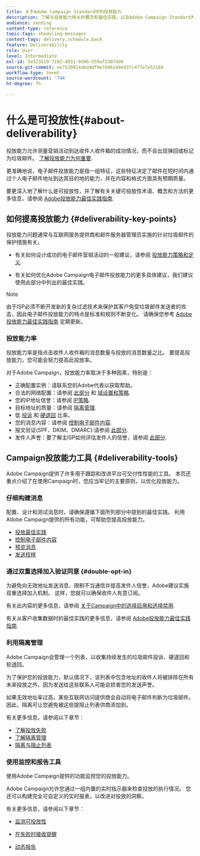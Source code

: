 ```yaml
---
title: 关于Adobe Campaign Standard中的投放能力
description: 了解与投放能力相关的概念和最佳实践，以及Adobe Campaign Standard为优化投放提供的工具。
audience: sending
content-type: reference
topic-tags: sheduling-messages
context-tags: delivery,schedule,back
feature: Deliverability
role: User
level: Intermediate
exl-id: 5e523519-7192-4031-9d96-559af23074d9
source-git-commit: ee7539914aba9df9e7d46144e437c477a7e52168
workflow-type: tm+mt
source-wordcount: '744'
ht-degree: 7%

---
```


# 什么是可投放性{#about-deliverability}

投放能力允许测量营销活动到达收件人收件箱的成功情况，而不会出现弹回或标记为垃圾邮件。 [了解投放能力为何重要](https://experienceleague.adobe.com/docs/deliverability-learn/deliverability-best-practice-guide/deliverability-strategy-and-definition.html#why-deliverability-matters).

更准确地说，电子邮件投放能力是指一组特征，这些特征决定了邮件在短时间内通过个人电子邮件地址到达其目的地的能力，并在内容和格式方面具有预期质量。 <!--These characteristics fall into four main categories: data quality, message and content, sending infrastructure, and reputation. Together, they form the foundation of a successful email deliverability program.-->

要更深入地了解什么是可投放性，并了解有关关键可投放性术语、概念和方法的更多信息，请参阅 [Adobe投放能力最佳实践指南](https://experienceleague.adobe.com/docs/deliverability-learn/deliverability-best-practice-guide/introduction.html?lang=zh-Hans).

## 如何提高投放能力 {#deliverability-key-points}

投放能力问题通常与互联网服务提供商和邮件服务器管理员实施的针对垃圾邮件的保护措施有关。

* 有关如何设计成功的电子邮件营销活动的一般建议，请参阅 [投放能力策略和定义](https://experienceleague.adobe.com/docs/deliverability-learn/deliverability-best-practice-guide/deliverability-strategy-and-definition.html).

* 有关如何优化Adobe Campaign电子邮件投放能力的更多具体建议，我们建议使用此部分中列出的最佳实践。

>[!NOTE]
>
>由于ISP必须不断开发新的复杂过滤技术来保护其客户免受垃圾邮件发送者的攻击，因此电子邮件投放能力的特点是标准和规则不断变化。 请确保您参考 [Adobe投放能力最佳实践指南](https://experienceleague.adobe.com/docs/deliverability-learn/deliverability-best-practice-guide/introduction.html) 定期更新。

### 投放能力率

投放能力率是指点击收件人收件箱的消息数量与投放的消息数量之比。 要提高投放能力，您可能会努力提高此投放率。

对于Adobe Campaign，投放能力率取决于多种因素，特别是：

* 正确配置实例：请联系您的Adobe代表以获取帮助。
* 合法的网络配置：请参阅 [此部分](../../sending/using/optimize-delivery.md#network-config) 和 [域设置和策略](https://experienceleague.adobe.com/docs/deliverability-learn/deliverability-best-practice-guide/transition-process/infrastructure.html#domain-setup-and-strategy).
* 您的IP地址信誉：请参阅 [IP策略](https://experienceleague.adobe.com/docs/deliverability-learn/deliverability-best-practice-guide/transition-process/infrastructure.html#ip-strategy).
* 目标地址的质量：请参阅 [隔离管理](../../sending/using/optimize-delivery.md#quarantine-management).
* 低 [投诉](https://experienceleague.adobe.com/docs/deliverability-learn/deliverability-best-practice-guide/metrics-for-deliverability/complaints.html) 和 [硬退回](https://experienceleague.adobe.com/docs/deliverability-learn/deliverability-best-practice-guide/metrics-for-deliverability/bounces.html#hard-bounces) 比率。
* 您的消息内容：请参阅 [控制电子邮件内容](../../sending/using/control-email-content.md).
* 报文验证(SPF、DKIM、DMARC):请参阅 [此部分](https://experienceleague.adobe.com/docs/deliverability-learn/deliverability-best-practice-guide/transition-process/infrastructure.html#authentication).
* 发件人声誉：要了解主ISP如何评估发件人的信誉，请参阅 [此部分](https://experienceleague.adobe.com/docs/deliverability-learn/deliverability-best-practice-guide/internet-service-provider-specifics/overview.html).

## Campaign投放能力工具 {#deliverability-tools}

Adobe Campaign提供了许多用于跟踪和改进平台可交付性性能的工具。 本页还重点介绍了在使用Campaign时，您应当牢记的主要原则，以优化投放能力。

### 仔细构建消息

配置、设计和测试消息时，请确保遵循下面所列部分中提到的最佳实践。 利用Adobe Campaign提供的所有功能，可帮助您提高投放能力。

* [投放最佳实践](../../sending/using/delivery-best-practices.md)
* [控制电子邮件内容](../../sending/using/control-email-content.md)
* [预览消息](../../sending/using/previewing-messages.md)
* [发送校样](../../sending/using/sending-proofs.md)

### 通过双重选择加入验证同意 {#double-opt-in}

为避免向无效地址发送消息、限制不当通信并提高发件人信誉，Adobe建议实施双重选择加入机制。 这样，您就可以确保收件人有意订阅。

有关此内容的更多信息，请参阅 [关于Campaign中的选择启用和选择禁用](../../audiences/using/about-opt-in-and-opt-out-in-campaign.md).

有关从客户收集数据时的最佳实践的更多信息，请参阅 [Adobe投放能力最佳实践指南](https://experienceleague.adobe.com/docs/deliverability-learn/deliverability-best-practice-guide/first-impressions/address-collection-and-list-growth.html#data-quality-and-hygiene).

### 利用隔离管理

Adobe Campaign会管理一个列表，以收集持续发生的垃圾邮件投诉、硬退回和软退回。

为了保护您的投放能力，默认情况下，该列表中包含地址的收件人将被排除在所有未来投放之外，因为发送给这些联系人可能会损害您的发送声誉。

如果无效地址率过高，某些互联网访问提供商会自动将电子邮件判断为垃圾邮件。因此，隔离可让您避免被这些提阻止列表供商添加到。

有关更多信息，请参阅以下章节：

* [了解投放失败](../../sending/using/understanding-delivery-failures.md)
* [了解隔离管理](../../sending/using/understanding-quarantine-management.md)
* [隔离与阻止列表](../../sending/using/understanding-quarantine-management.md#quarantine-vs-denylist)

### 使用监控和报告工具

使用Adobe Campaign提供的功能监控您的投放能力。

Adobe Campaign允许您通过一组内置的实时指示器来检查投放的执行情况。 <!--For example, you can check the number of messages that are successfully executed, sent and delivered. You can also verify the number of messages that have been opened and the number of messages/links that have been clicked.-->您还可以构建完全可自定义的实时报表，以改进对投放的洞察。

有关更多信息，请参阅以下章节：

* [监测可投放性](../../sending/using/monitor-deliverability.md)

   <!--[Monitoring a delivery](../../sending/using/monitoring-a-delivery.md)-->
* [在失败时接收提醒](../../sending/using/receiving-alerts-when-failures-happen.md)
* [动态报告](../../reporting/using/about-dynamic-reports.md)

<!--## General recommendations

NOT SURE TO KEEP

Here are a few additional recommendations when it comes to deliverability.

### Send to valid addresses {#valid-addresses}

Spammers often use address generators based on lists of frequent names and first names; in addition, they rarely process technical notifications sent back by mail servers. A high rate of invalid addresses is often interpreted as a sign of spam.

Double opt-in mechanisms and effective handling of technical bounce messages make it possible to avoid this.

### Reduce complaint rate {#reduce-complaint-rate}

ISPs usually have a prominent means of reporting a received message as spam. This makes it possible to identify unreliable sources. By rapidly honoring opt-out requests, making regular use of a given list, verifying consent through a double opt-in system, and implementing feedback loops, you can reduce complaint rates.

<!--Sending to honeypot addresses {#honeypot-addresses}
ISPs and other organizations (refer to https://www.projecthoneypot.org/) make use of mailboxes that do not correspond to physical persons but are created simply to trick spammers. These so-called "honey pot" addresses are published on the Web in order to be collected by spambots and thus catch illegitimate senders. The use of a double opt-in mechanism precludes this sort of address being added to a list. When using a third-party list, you must be sure of the methods employed by its maintainer.-->

<!--## Sending on a regular basis {#regular-deliveries}

Spammers make programmed deliveries to maintain their reputation over time. They sometimes need to adapt their marketing plan to meet the best practices imposed by the ISPs and so, after a peak in reputation (ramp-up), they configure regular deliveries.-->
